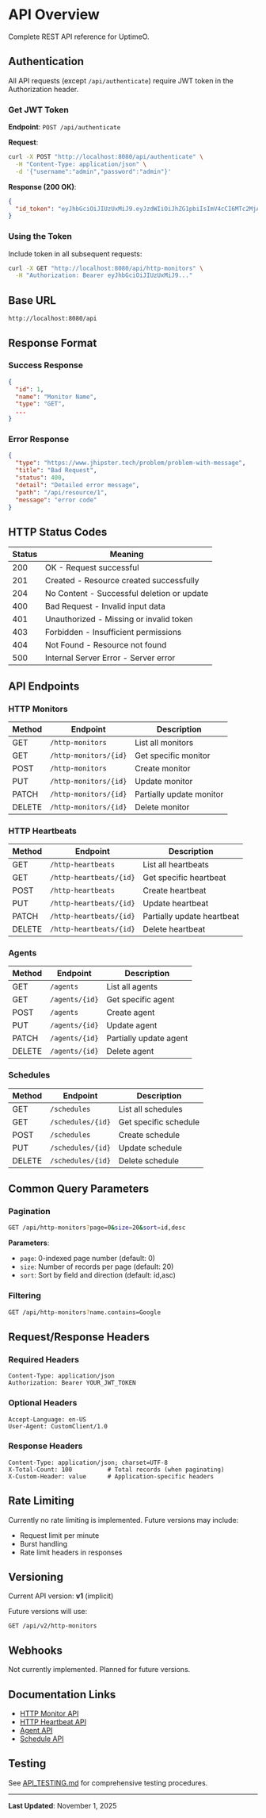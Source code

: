 # API Overview

Complete REST API reference for UptimeO.

## Authentication

All API requests (except `/api/authenticate`) require JWT token in the Authorization header.

### Get JWT Token

**Endpoint**: `POST /api/authenticate`

**Request**:
```bash
curl -X POST "http://localhost:8080/api/authenticate" \
  -H "Content-Type: application/json" \
  -d '{"username":"admin","password":"admin"}'
```

**Response (200 OK)**:
```json
{
  "id_token": "eyJhbGciOiJIUzUxMiJ9.eyJzdWIiOiJhZG1pbiIsImV4cCI6MTc2MjA4NzcyMiwiYXV0aCI6IlJPTEVfQURNSU4gUk9MRV9VU0VSIiwiaWF0IjoxNzYyMDAxMzIyLCJ1c2VySWQiOjF9.SIGNATURE"
}
```

### Using the Token

Include token in all subsequent requests:

```bash
curl -X GET "http://localhost:8080/api/http-monitors" \
  -H "Authorization: Bearer eyJhbGciOiJIUzUxMiJ9..."
```

## Base URL

```
http://localhost:8080/api
```

## Response Format

### Success Response

```json
{
  "id": 1,
  "name": "Monitor Name",
  "type": "GET",
  ...
}
```

### Error Response

```json
{
  "type": "https://www.jhipster.tech/problem/problem-with-message",
  "title": "Bad Request",
  "status": 400,
  "detail": "Detailed error message",
  "path": "/api/resource/1",
  "message": "error code"
}
```

## HTTP Status Codes

| Status | Meaning |
|--------|---------|
| 200 | OK - Request successful |
| 201 | Created - Resource created successfully |
| 204 | No Content - Successful deletion or update |
| 400 | Bad Request - Invalid input data |
| 401 | Unauthorized - Missing or invalid token |
| 403 | Forbidden - Insufficient permissions |
| 404 | Not Found - Resource not found |
| 500 | Internal Server Error - Server error |

## API Endpoints

### HTTP Monitors

| Method | Endpoint | Description |
|--------|----------|-------------|
| GET | `/http-monitors` | List all monitors |
| GET | `/http-monitors/{id}` | Get specific monitor |
| POST | `/http-monitors` | Create monitor |
| PUT | `/http-monitors/{id}` | Update monitor |
| PATCH | `/http-monitors/{id}` | Partially update monitor |
| DELETE | `/http-monitors/{id}` | Delete monitor |

### HTTP Heartbeats

| Method | Endpoint | Description |
|--------|----------|-------------|
| GET | `/http-heartbeats` | List all heartbeats |
| GET | `/http-heartbeats/{id}` | Get specific heartbeat |
| POST | `/http-heartbeats` | Create heartbeat |
| PUT | `/http-heartbeats/{id}` | Update heartbeat |
| PATCH | `/http-heartbeats/{id}` | Partially update heartbeat |
| DELETE | `/http-heartbeats/{id}` | Delete heartbeat |

### Agents

| Method | Endpoint | Description |
|--------|----------|-------------|
| GET | `/agents` | List all agents |
| GET | `/agents/{id}` | Get specific agent |
| POST | `/agents` | Create agent |
| PUT | `/agents/{id}` | Update agent |
| PATCH | `/agents/{id}` | Partially update agent |
| DELETE | `/agents/{id}` | Delete agent |

### Schedules

| Method | Endpoint | Description |
|--------|----------|-------------|
| GET | `/schedules` | List all schedules |
| GET | `/schedules/{id}` | Get specific schedule |
| POST | `/schedules` | Create schedule |
| PUT | `/schedules/{id}` | Update schedule |
| DELETE | `/schedules/{id}` | Delete schedule |

## Common Query Parameters

### Pagination

```bash
GET /api/http-monitors?page=0&size=20&sort=id,desc
```

**Parameters**:
- `page`: 0-indexed page number (default: 0)
- `size`: Number of records per page (default: 20)
- `sort`: Sort by field and direction (default: id,asc)

### Filtering

```bash
GET /api/http-monitors?name.contains=Google
```

## Request/Response Headers

### Required Headers

```
Content-Type: application/json
Authorization: Bearer YOUR_JWT_TOKEN
```

### Optional Headers

```
Accept-Language: en-US
User-Agent: CustomClient/1.0
```

### Response Headers

```
Content-Type: application/json; charset=UTF-8
X-Total-Count: 100          # Total records (when paginating)
X-Custom-Header: value      # Application-specific headers
```

## Rate Limiting

Currently no rate limiting is implemented. Future versions may include:
- Request limit per minute
- Burst handling
- Rate limit headers in responses

## Versioning

Current API version: **v1** (implicit)

Future versions will use:
```
GET /api/v2/http-monitors
```

## Webhooks

Not currently implemented. Planned for future versions.

## Documentation Links

- [HTTP Monitor API](HTTP_MONITOR_API.md)
- [HTTP Heartbeat API](HTTP_HEARTBEAT_API.md)
- [Agent API](AGENT_API.md)
- [Schedule API](SCHEDULE_API.md)

## Testing

See [API_TESTING.md](../Manual%20API%20Testing/HttpHeartbeat.md) for comprehensive testing procedures.

---

**Last Updated**: November 1, 2025
